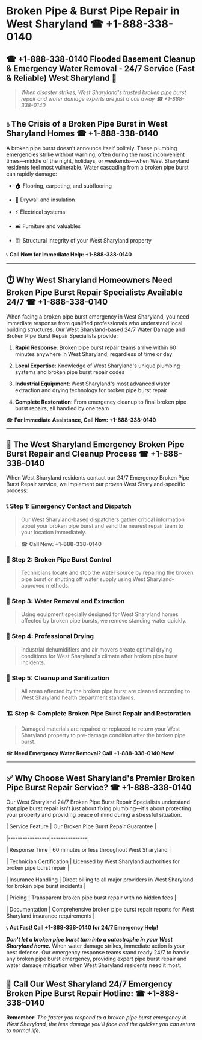 # Broken Pipe & Burst Pipe Repair in West Sharyland ☎ +1-888-338-0140  
## ☎ +1-888-338-0140 Flooded Basement Cleanup & Emergency Water Removal - 24/7 Service (Fast & Reliable) West Sharyland 🚨  

> *When disaster strikes, West Sharyland's trusted broken pipe burst repair and water damage experts are just a call away ☎ +1-888-338-0140*  

## 💧 The Crisis of a Broken Pipe Burst in West Sharyland Homes ☎ +1-888-338-0140  

A broken pipe burst doesn't announce itself politely. These plumbing emergencies strike without warning, often during the most inconvenient times—middle of the night, holidays, or weekends—when West Sharyland residents feel most vulnerable. Water cascading from a broken pipe burst can rapidly damage:  

* 🏠 Flooring, carpeting, and subflooring  
* 🧱 Drywall and insulation  
* ⚡ Electrical systems  
* 🛋️ Furniture and valuables  
* 🏗️ Structural integrity of your West Sharyland property  

📞 **Call Now for Immediate Help: +1-888-338-0140**  

---  

## ⏱️ Why West Sharyland Homeowners Need Broken Pipe Burst Repair Specialists Available 24/7 ☎ +1-888-338-0140  

When facing a broken pipe burst emergency in West Sharyland, you need immediate response from qualified professionals who understand local building structures. Our West Sharyland-based 24/7 Water Damage and Broken Pipe Burst Repair Specialists provide:  

1. **Rapid Response**: Broken pipe burst repair teams arrive within 60 minutes anywhere in West Sharyland, regardless of time or day  
2. **Local Expertise**: Knowledge of West Sharyland's unique plumbing systems and broken pipe burst repair codes  
3. **Industrial Equipment**: West Sharyland's most advanced water extraction and drying technology for broken pipe burst repair  
4. **Complete Restoration**: From emergency cleanup to final broken pipe burst repairs, all handled by one team  

☎ **For Immediate Assistance, Call Now: +1-888-338-0140**  

---  

## 🔧 The West Sharyland Emergency Broken Pipe Burst Repair and Cleanup Process ☎ +1-888-338-0140  

When West Sharyland residents contact our 24/7 Emergency Broken Pipe Burst Repair service, we implement our proven West Sharyland-specific process:  

### 📞 Step 1: Emergency Contact and Dispatch  
> Our West Sharyland-based dispatchers gather critical information about your broken pipe burst and send the nearest repair team to your location immediately.  
> ☎ **Call Now: +1-888-338-0140**  

### 🚿 Step 2: Broken Pipe Burst Control  
> Technicians locate and stop the water source by repairing the broken pipe burst or shutting off water supply using West Sharyland-approved methods.  

### 🌊 Step 3: Water Removal and Extraction  
> Using equipment specially designed for West Sharyland homes affected by broken pipe bursts, we remove standing water quickly.  

### 💨 Step 4: Professional Drying  
> Industrial dehumidifiers and air movers create optimal drying conditions for West Sharyland's climate after broken pipe burst incidents.  

### 🧼 Step 5: Cleanup and Sanitization  
> All areas affected by the broken pipe burst are cleaned according to West Sharyland health department standards.  

### 🏗️ Step 6: Complete Broken Pipe Burst Repair and Restoration  
> Damaged materials are repaired or replaced to return your West Sharyland property to pre-damage condition after the broken pipe burst.  

☎ **Need Emergency Water Removal? Call +1-888-338-0140 Now!**  

---  

## ✅ Why Choose West Sharyland's Premier Broken Pipe Burst Repair Service? ☎ +1-888-338-0140  

Our West Sharyland 24/7 Broken Pipe Burst Repair Specialists understand that pipe burst repair isn't just about fixing plumbing—it's about protecting your property and providing peace of mind during a stressful situation.  

| Service Feature | Our Broken Pipe Burst Repair Guarantee |  
|-----------------|---------------|  
| Response Time | 60 minutes or less throughout West Sharyland |  
| Technician Certification | Licensed by West Sharyland authorities for broken pipe burst repair |  
| Insurance Handling | Direct billing to all major providers in West Sharyland for broken pipe burst incidents |  
| Pricing | Transparent broken pipe burst repair with no hidden fees |  
| Documentation | Comprehensive broken pipe burst repair reports for West Sharyland insurance requirements |  

📞 **Act Fast! Call +1-888-338-0140 for 24/7 Emergency Help!**  

***Don't let a broken pipe burst turn into a catastrophe in your West Sharyland home.*** When water damage strikes, immediate action is your best defense. Our emergency response teams stand ready 24/7 to handle any broken pipe burst emergency, providing expert pipe burst repair and water damage mitigation when West Sharyland residents need it most.  

## 📱 Call Our West Sharyland 24/7 Emergency Broken Pipe Burst Repair Hotline: ☎ +1-888-338-0140  

**Remember**: *The faster you respond to a broken pipe burst emergency in West Sharyland, the less damage you'll face and the quicker you can return to normal life.*